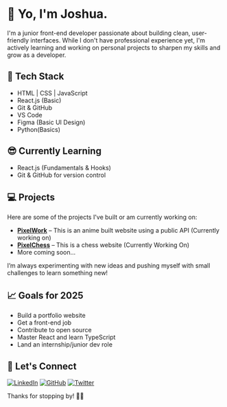 # 🙂 Yo, I'm Joshua.

I'm a junior front-end developer passionate about building clean, user-friendly interfaces. While I don't have professional experience yet, I'm actively learning and working on personal projects to sharpen my skills and grow as a developer.

## 🧰 Tech Stack

- HTML | CSS | JavaScript
- React.js (Basic)
- Git & GitHub
- VS Code
- Figma (Basic UI Design)
- Python(Basics)

## 😎 Currently Learning
- React.js (Fundamentals & Hooks)
- Git & GitHub for version control

## 💻 Projects

Here are some of the projects I've built or am currently working on:

- **[PixelWork](#)** – This is an anime built website using a public API (Currently working on)
- **[PixelChess](#)** – This is a chess website (Currently Working On)
- More coming soon...

I’m always experimenting with new ideas and pushing myself with small challenges to learn something new!


## 📈 Goals for 2025

- Build a portfolio website
- Get a front-end job
- Contribute to open source
- Master React and learn TypeScript
- Land an internship/junior dev role

## 🤝 Let's Connect

[![LinkedIn](https://img.shields.io/badge/LinkedIn-0077B5?style=for-the-badge&logo=linkedin&logoColor=white)](https://linkedin.com/in/yourusername)
[![GitHub](https://img.shields.io/badge/GitHub-181717?style=for-the-badge&logo=github&logoColor=white)](https://github.com/pixelpawn)
[![Twitter](https://img.shields.io/badge/Twitter-1DA1F2?style=for-the-badge&logo=twitter&logoColor=white)](https://x.com/iamkyrin)


Thanks for stopping by! 👨‍💻



